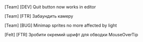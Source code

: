 [Team] [DEV] Quit button now works in editor

[Team] [FTR] Забаундить камеру

[Team] [BUG] Minimap sprites no more affected by light


[Felt] [FTR] Зробити окремий шрифт для обводки MouseOverTip